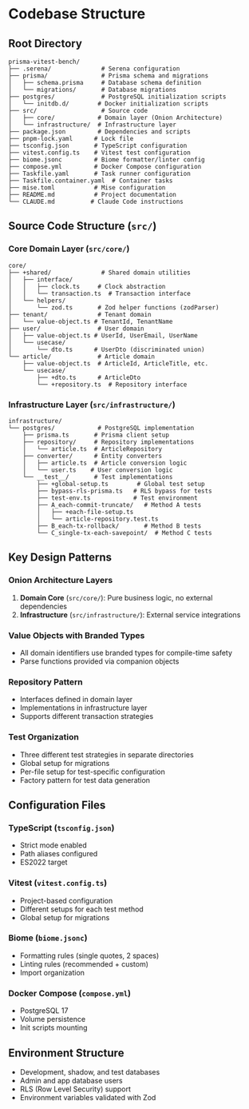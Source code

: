 # Codebase Structure

## Root Directory
```
prisma-vitest-bench/
├── .serena/              # Serena configuration
├── prisma/               # Prisma schema and migrations
│   ├── schema.prisma     # Database schema definition
│   └── migrations/       # Database migrations
├── postgres/             # PostgreSQL initialization scripts
│   └── initdb.d/        # Docker initialization scripts
├── src/                  # Source code
│   ├── core/            # Domain layer (Onion Architecture)
│   └── infrastructure/  # Infrastructure layer
├── package.json         # Dependencies and scripts
├── pnpm-lock.yaml      # Lock file
├── tsconfig.json       # TypeScript configuration
├── vitest.config.ts    # Vitest test configuration
├── biome.jsonc         # Biome formatter/linter config
├── compose.yml         # Docker Compose configuration
├── Taskfile.yaml       # Task runner configuration
├── Taskfile.container.yaml  # Container tasks
├── mise.toml           # Mise configuration
├── README.md           # Project documentation
└── CLAUDE.md          # Claude Code instructions
```

## Source Code Structure (`src/`)

### Core Domain Layer (`src/core/`)
```
core/
├── +shared/              # Shared domain utilities
│   ├── interface/
│   │   ├── clock.ts     # Clock abstraction
│   │   └── transaction.ts  # Transaction interface
│   └── helpers/
│       └── zod.ts       # Zod helper functions (zodParser)
├── tenant/              # Tenant domain
│   └── value-object.ts # TenantId, TenantName
├── user/                # User domain
│   ├── value-object.ts # UserId, UserEmail, UserName
│   └── usecase/
│       └── dto.ts      # UserDto (discriminated union)
└── article/             # Article domain
    ├── value-object.ts  # ArticleId, ArticleTitle, etc.
    └── usecase/
        ├── +dto.ts      # ArticleDto
        └── +repository.ts  # Repository interface
```

### Infrastructure Layer (`src/infrastructure/`)
```
infrastructure/
└── postgres/            # PostgreSQL implementation
    ├── prisma.ts       # Prisma client setup
    ├── repository/     # Repository implementations
    │   └── article.ts  # ArticleRepository
    ├── converter/      # Entity converters
    │   ├── article.ts  # Article conversion logic
    │   └── user.ts    # User conversion logic
    └── __test__/       # Test implementations
        ├── +global-setup.ts        # Global test setup
        ├── bypass-rls-prisma.ts   # RLS bypass for tests
        ├── test-env.ts            # Test environment
        ├── A_each-commit-truncate/   # Method A tests
        │   ├── +each-file-setup.ts
        │   └── article-repository.test.ts
        ├── B_each-tx-rollback/       # Method B tests
        └── C_single-tx-each-savepoint/  # Method C tests
```

## Key Design Patterns

### Onion Architecture Layers
1. **Domain Core** (`src/core/`): Pure business logic, no external dependencies
2. **Infrastructure** (`src/infrastructure/`): External service integrations

### Value Objects with Branded Types
- All domain identifiers use branded types for compile-time safety
- Parse functions provided via companion objects

### Repository Pattern
- Interfaces defined in domain layer
- Implementations in infrastructure layer
- Supports different transaction strategies

### Test Organization
- Three different test strategies in separate directories
- Global setup for migrations
- Per-file setup for test-specific configuration
- Factory pattern for test data generation

## Configuration Files

### TypeScript (`tsconfig.json`)
- Strict mode enabled
- Path aliases configured
- ES2022 target

### Vitest (`vitest.config.ts`)
- Project-based configuration
- Different setups for each test method
- Global setup for migrations

### Biome (`biome.jsonc`)
- Formatting rules (single quotes, 2 spaces)
- Linting rules (recommended + custom)
- Import organization

### Docker Compose (`compose.yml`)
- PostgreSQL 17
- Volume persistence
- Init scripts mounting

## Environment Structure
- Development, shadow, and test databases
- Admin and app database users
- RLS (Row Level Security) support
- Environment variables validated with Zod